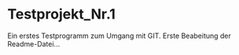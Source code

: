 # Testprojekt_Nr.1
 Ein erstes Testprogramm zum Umgang mit GIT.
 Erste Beabeitung der Readme-Datei...
